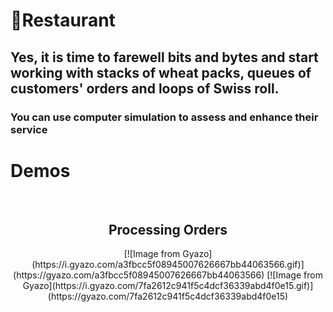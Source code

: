 # 🥧Restaurant
## Yes, it is time to farewell bits and bytes and start working with stacks of wheat packs, queues of customers' orders and loops of Swiss roll.
### You can use computer simulation to assess and enhance their service
# Demos
<br/>
<div align="center">
<h2>Processing Orders </h2>
[![Image from Gyazo](https://i.gyazo.com/a3fbcc5f08945007626667bb44063566.gif)](https://gyazo.com/a3fbcc5f08945007626667bb44063566)
[![Image from Gyazo](https://i.gyazo.com/7fa2612c941f5c4dcf36339abd4f0e15.gif)](https://gyazo.com/7fa2612c941f5c4dcf36339abd4f0e15)
